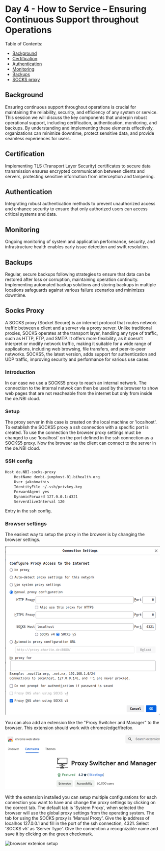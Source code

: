 # Day 4 - How to Service – Ensuring Continuous Support throughout Operations

Table of Contents:

- [Background](#background)
- [Certification](#certification)
- [Authentication](#authentication)
- [Monitoring](#monitoring)
- [Backups](#backups)
- [SOCKS proxy](#socks-proxy)

## Background

Ensuring continuous support throughout operations is crucial for maintaining the reliability, security, and efficiency of any system or service. This session we will discuss the key components that underpin robust operational support, including certification, authentication, monitoring, and backups. By understanding and implementing these elements effectively, organizations can minimize downtime, protect sensitive data, and provide seamless experiences for users.


## Certification
Implementing TLS (Transport Layer Security) certificates to secure data transmission ensures encrypted communication between clients and servers, protecting sensitive information from interception and tampering.

## Authentication

Integrating robust authentication methods to prevent unauthorized access and enhance security to ensure that only authorized users can access critical systems and data.

## Monitoring

Ongoing monitoring of system and application performance, security, and infrastructure health enables early issue detection and swift resolution.

## Backups

Regular, secure backups following strategies to ensure that data can be restored after loss or corruption, maintaining operation continuity. Implementing automated backup solutions and storing backups in multiple locations safeguards against various failure scenarios and minimizes downtime.

## Socks Proxy

A SOCKS proxy (Socket Secure) is an internet protocol that routes network traffic between a client and a server via a proxy server. Unlike traditional proxies, SOCKS operates at the transport layer, handling any type of traffic, such as HTTP, FTP, and SMTP. It offers more flexibility, as it doesn’t interpret or modify network traffic, making it suitable for a wide range of applications, including web browsing, file transfers, and peer-to-peer networks. SOCKS5, the latest version, adds support for authentication and UDP traffic, improving security and performance for various use cases.

### Introduction

In our case we use a SOCKS5 proxy to reach an internal network. The connection to the internal netwok can then be used by the browser to show web pages that are not reacheable from the internet but only from inside the de.NBI cloud. 

### Setup

The proxy server in this case is created on the local machine or 'localhost'. To establish the SOCKS5 proxy a ssh connection with a specific port is created. To use the connection the browser proxy settings must be changed to use 'localhost' on the port defined in the ssh connection as a SOCKS5 proxy. Now the browser as the client can connect to the server in the de.NBI cloud.

### SSH config

```config
Host de.NBI-socks-proxy
    HostName denbi-jumphost-01.bihealth.org
    User jakobmathis
    IdentityFile ~/.ssh/privkey.key
    ForwardAgent yes
    DynamicForward 127.0.0.1:4321
    ServerAliveInterval 120
```

Entry in the ssh config.

### Browser settings

The easiest way to setup the proxy in the browser is by changing the browser settings.

![Browser proxy settings](images/browser-socks-proxy.png)

You can also add an extension like the "Proxy Switcher and Manager" to the browser. This extension should work with chrome/edge/firefox.

![browser extension](images/proxy_browser_extension.png)

With the extension installed you can setup multiple configurations for each connection you want to have and change the proxy settings by clicking on the correct tab. The default tab is 'System Proxy', when selected the browser will use the global proxy settings from the operating system. The tab for using the SOCKS proxy is 'Manual Proxy'.
Give the ip address of localhos 127.0.0.1 and fill in the port of the ssh connection, 4321. Select 'SOCKS v5' as 'Server Type'. Give the connection a recognizable name and save it by clicking on the green checkmark.

![browser extenion setup](images/proxy_browser_setup.png)